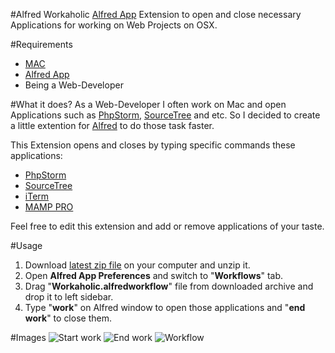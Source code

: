 #Alfred Workaholic
[Alfred App](http://www.alfredapp.com/) Extension to open and close necessary Applications for working on Web Projects on OSX.


#Requirements
* [MAC](http://www.apple.com/mac/)
* [Alfred App](http://www.alfredapp.com/)
* Being a Web-Developer

#What it does?
As a Web-Developer I often work on Mac and open Applications such as [PhpStorm](http://www.jetbrains.com/phpstorm/), [SourceTree](http://www.sourcetreeapp.com/) and etc. So I decided to create a little extention for [Alfred](http://www.alfredapp.com/) to do those task faster.

This Extension opens and closes by typing specific commands these applications:
* [PhpStorm](http://www.jetbrains.com/phpstorm/)
* [SourceTree](http://www.sourcetreeapp.com/)
* [iTerm](http://www.iterm2.com/)
* [MAMP PRO](http://www.mamp.info/en/)

Feel free to edit this extension and add or remove applications of your taste. 

#Usage

1. Download [latest zip file](https://github.com/Landish/Alfred.Workaholic/archive/master.zip) on your computer and unzip it.
2. Open **Alfred App Preferences** and switch to "**Workflows**" tab.
3. Drag "**Workaholic.alfredworkflow**" file from downloaded archive and drop it to left sidebar.
4. Type "**work**" on Alfred window to open those applications and "**end work**" to close them.

#Images
![Start work](https://raw.github.com/Landish/Alfred.Workaholic/master/images/start-work.jpg)
![End work](https://raw.github.com/Landish/Alfred.Workaholic/master/images/end-work.jpg)
![Workflow](https://raw.github.com/Landish/Alfred.Workaholic/master/images/workflow.jpg)